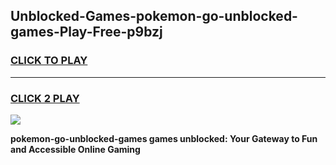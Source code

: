 
## Unblocked-Games-pokemon-go-unblocked-games-Play-Free-p9bzj
<h3>
<a href="https://premium76.site?title=pokemon-go-unblocked-games&ref=23A">CLICK TO PLAY</a></h3>
<hr>

<h3>
<a href="https://premium76.site?title=pokemon-go-unblocked-games&ref=23A">CLICK 2 PLAY</a>
  
</h3>

<a href="https://premium76.site?title=pokemon-go-unblocked-games&ref=23A"><img src="https://clearcache.store/games.png"></a>


**pokemon-go-unblocked-games games unblocked: Your Gateway to Fun and Accessible Online Gaming**
